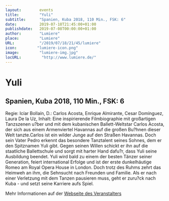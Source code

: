 ```yaml
---
layout:        events
title:         "Yuli"
subtitle:      "Spanien, Kuba 2018, 110 Min., FSK: 6"
date:          2019-07-18T21:45:00+01:00
publishdate:   2019-07-08T00:00:00+01:00
author:        "Lumiere"
place:         "Lumiere"
URL:           "/2019/07/18/21/45/lumiere"
icon:         "lumiere-icon.png"
image:         "lumiere-img.jpg"
locURL:         "http://www.lumiere.de/"
---
```


Yuli
===========

Spanien, Kuba 2018, 110 Min., FSK: 6
-----------

Regie: Icíar Bollaín, D.: Carlos Acosta, Enrique Almirante, Cesar Domínguez, Laura De la Uz, Inhalt: Eine inspirierende Filmbiographie mit großartigen Tanzszenen u?ber und mit dem kubanischen Ballett-Weltstar Carlos Acosta, der sich aus einem Armenviertel Havannas auf die großen Bu?hnen dieser Welt tanzte.Carlos ist ein wilder Junge auf den Straßen Havannas. Doch sein Vater Pedro erkennt das besondere Tanztalent seines Sohnes, dem er den Spitznamen Yuli gibt. Gegen seinen Willen schickt er ihn auf die staatliche Ballettschule und sorgt mit harter Hand dafu?r, dass Yuli seine Ausbildung beendet. Yuli wird bald zu einem der besten Tänzer seiner Generation, feiert international Erfolge und ist der erste dunkelhäutige Romeo am Royal Opera House in London. Doch trotz des Ruhms zehrt das Heimweh an ihm, die Sehnsucht nach Freunden und Familie. Als er nach einer Verletzung mit dem Tanzen pausieren muss, geht er zuru?ck nach Kuba - und setzt seine Karriere aufs Spiel.

Mehr Informationen auf der [Webseite des Veranstalters](http://www.lumiere.de/19/07/yuli.htm)
